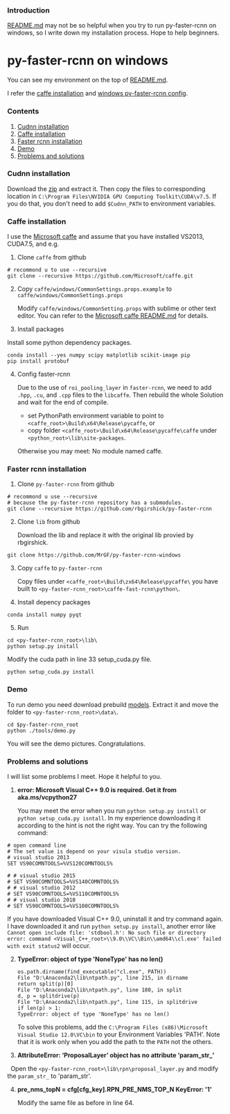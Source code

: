 ### Introduction

[README.md](https://github.com/OneDirection9/py-faster-rcnn/blob/master/README.md) may not be so helpful when you try to run py-faster-rcnn on windows, so I write down my installation process. Hope to help beginners.

# py-faster-rcnn on windows

You can see my environment on the top of [README.md](https://github.com/OneDirection9/py-faster-rcnn/blob/master/README.md).

I refer the [caffe installation](http://www.cnblogs.com/LaplaceAkuir/p/6445189.html) and [windows py-faster-rcnn config](http://www.cnblogs.com/LaplaceAkuir/p/6484500.html).

### Contents

1. [Cudnn installation](#cudnn-installation)
2. [Caffe installation](#caffe-installation)
3. [Faster rcnn installation](#faster-rcnn-installation)
4. [Demo](#demo)
5. [Problems and solutions](#problems-and-solutions)

### Cudnn installation

Download the [zip](https://developer.nvidia.com/rdp/cudnn-download) and extract it. Then copy the files to corresponding location in `C:\Program Files\NVIDIA GPU Computing Toolkit\CUDA\v7.5`.
If you do that, you don't need to add `$Cudnn_PATH` to environment variables.

### Caffe installation

I use the [Microsoft caffe](https://github.com/Microsoft/caffe) and assume that you have installed VS2013, CUDA7.5, and e.g.

1. Clone `caffe` from github

  ```make
  # recommond u to use --recursive
  git clone --recursive https://github.com/Microsoft/caffe.git
  ```

2. Copy `caffe/windows/CommonSettings.props.example` to `caffe/windows/CommonSettings.props`

   Modify `caffe/windows/CommonSetting.props` with sublime or other text editor. You can refer to the [Microsoft caffe README.md](https://github.com/Microsoft/caffe/blob/master/README.md) for details.

3. Install packages
  
  Install some python dependency packages.
  ```make
  conda install --yes numpy scipy matplotlib scikit-image pip
  pip install protobuf
  ```
  
4. Config faster-rcnn

   Due to the use of `roi_pooling_layer` in `faster-rcnn`, we need to add `.hpp`, `.cu`, and `.cpp` files to the `libcaffe`. Then rebuild the whole Solution and wait for the end of compile.
  
   - set PythonPath environment variable to point to `<caffe_root>\Build\x64\Release\pycaffe`, or
   - copy folder `<caffe_root>\Build\x64\Release\pycaffe\caffe` under `<python_root>\lib\site-packages`.
   
   Otherwise you may meet: No module named caffe.
   
### Faster rcnn installation

1. Clone `py-faster-rcnn` from github
  
  ```make
  # recommond u use --recursive
  # because the py-faster-rcnn repository has a submodules.
  git clone --recursive https://github.com/rbgirshick/py-faster-rcnn
  ```
  
2. Clone `lib` from github

   Download the lib and replace it with the original lib provied by rbgirshick.
  ```make
  git clone https://github.com/MrGF/py-faster-rcnn-windows
  ```
  
3. Copy `caffe` to `py-faster-rcnn`
   
   Copy files under `<caffe_root>\Build\zx64\Release\pycaffe\` you have built to `<py-faster-rcnn_root>\caffe-fast-rcnn\python\`.

4. Install depency packages

  ```make
  conda install numpy pyqt
  ```
  
5. Run
   
  ```make
  cd <py-faster-rcnn_root>\lib\
  python setup.py install
  ```
   
   Modify the cuda path in line 33 setup_cuda.py file.
  ```make
  python setup_cuda.py install
  ```
  
### Demo

To run demo you need download prebuild [models](http://www.cs.berkeley.edu/~rbg/faster-rcnn-data). Extract it and move the folder to `<py-faster-rcnn_root>\data\`.

```make
cd $py-faster-rcnn_root
python ./tools/demo.py
```

You will see the demo pictures. Congratulations.

### Problems and solutions

I will list some problems I meet. Hope it helpful to you.

1. **error: Microsoft Visual C++ 9.0 is required. Get it from aka.ms/vcpython27**
   
   You may meet the error when you run `python setup.py install` or `python setup_cuda.py isntall`. In my experience downloading it according to the hint is not the right way. You can try the following command:
   
  ```make
  # open command line
  # The set value is depend on your visula studio version.
  # visual studio 2013
  SET VS90COMNTOOLS=%VS120COMNTOOLS%
  
  # # visual studio 2015
  # SET VS90COMNTOOLS=%VS140COMNTOOLS%
  # # visual studio 2012
  # SET VS90COMNTOOLS=%VS110COMNTOOLS%
  # # visual studio 2010
  # SET VS90COMNTOOLS=%VS100COMNTOOLS%
  ```
  
  If you have downloaded Visual C++ 9.0, uninstall it and try command again. I have downloaded it and run `python setup.py install`, another error like `Cannot open include file: 'stdbool.h': No such file or directory error: command <Visual_C++_root>\\9.0\\VC\\Bin\\amd64\\cl.exe' failed with exit status2` will occur.
  
2. **TypeError: object of type 'NoneType' has no len()**

   ```make
   os.path.dirname(find_executable("cl.exe", PATH))
   File "D:\Anaconda2\lib\ntpath.py", line 215, in dirname
   return split(p)[0]
   File "D:\Anaconda2\lib\ntpath.py", line 180, in split
   d, p = splitdrive(p)
   File "D:\Anaconda2\lib\ntpath.py", line 115, in splitdrive
   if len(p) > 1:
   TypeError: object of type 'NoneType' has no len()
   ```
   
   To solve this problems, add the `C:\Program Files (x86)\Microsoft Visual Studio 12.0\VC\bin` to your Environment Variables 'PATH'. Note that it is work only when you add the path to the `PATH` not the others.

3. **AttributeError: ‘ProposalLayer’ object has no attribute ‘param_str_’**

   Open the `<py-faster-rcnn_root>\lib\rpn\proposal_layer.py` and modify the `param_str_` to 'param_str'.
   
4. **pre_nms_topN  = cfg[cfg_key].RPN_PRE_NMS_TOP_N KeyError: '1'**

   Modify the same file as before in line 64.
